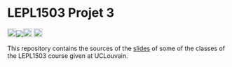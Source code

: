 # LEPL1503 Projet 3

[<img src="https://plutojl.org/assets/favicon.svg" height="20"/>![](https://img.shields.io/badge/Notebooks-View-blue.svg)<img src="https://plutojl.org/assets/favicon.svg" height="20"/>](https://blegat.github.io/LEPL1503/)
[<img src="https://upload.wikimedia.org/wikipedia/commons/7/72/UCLouvain_logo.svg" height="20"/>](https://uclouvain.be/en-cours-2024-lepl1503)
[<img src="https://upload.wikimedia.org/wikipedia/commons/c/c6/Moodle-logo.svg" height="16"/>](https://moodle.uclouvain.be/course/view.php?id=3842)

This repository contains the sources of the [slides](https://blegat.github.io/LEPL1503/) of some of the classes of the LEPL1503 course given at UCLouvain.
